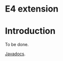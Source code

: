 E4 extension
=================

Introduction
============

To be done.

[Javadocs](http://restlet.org/learn/javadocs/${restlet-version-minor}/jse/ext/org/restlet/ext/e4/package-summary.html).

